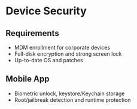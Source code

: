 # Device Security

## Requirements
- MDM enrollment for corporate devices
- Full-disk encryption and strong screen lock
- Up-to-date OS and patches

## Mobile App
- Biometric unlock, keystore/Keychain storage
- Root/jailbreak detection and runtime protection
